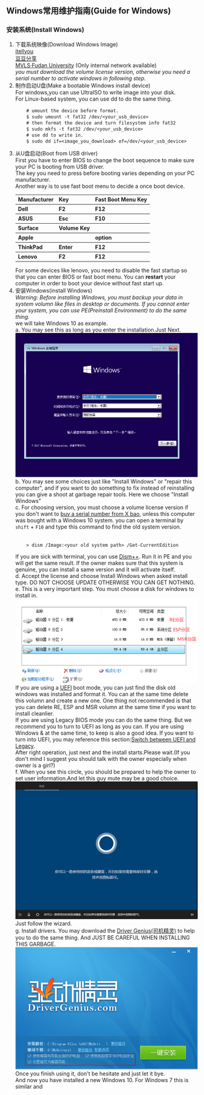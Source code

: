## Windows常用维护指南(Guide for Windows)

### 安装系统(Install Windows)
1. 下载系统映像(Download Windows Image)  
    [itellyou](https://msdn.itellyou.cn/)  
    [豆豆分享](https://www.iruanmi.com/msdn/)  
    [MVLS·Fudan University](http://mvls.fudan.edu.cn) (Only internal network available)  
    *you must download the volume license version, otherwise you need a serial number to activate windows in following step.*
2. 制作启动U盘(Make a bootable Windows install device)  
  For windows,you can use UltraISO to write image into your disk.  
  For Linux-based system, you can use dd to do the same thing.
    ```shell
        # umount the device before format.
        $ sudo umount -t fat32 /dev/<your_usb_device>
        # then format the device and turn filesystem info fat32
        $ sudo mkfs -t fat32 /dev/<your_usb_device>
        # use dd to write in.
        $ sudo dd if=<image_you_download> of=/dev/<your_usb_device>
    ```
3. 从U盘启动(Boot from USB driver)  
    First you have to enter BIOS to change the boot sequence to make sure your PC is booting from USB driver.  
    The key you need to press before booting varies depending on your PC manufacturer.  
    Another way is to use fast boot menu to decide a once boot device.
    <table>
        <tr>
        <th>Manufacturer</th>
        <th>Key</th>
        <th>Fast Boot Menu Key</th>
        </tr>
        <tr><th>Dell</th><th>F2</th><th>F12</th></tr>
        <tr><th>ASUS</th><th>Esc</th><th>F10</th></tr>
        <tr><th>Surface</th><th>Volume Key</th><th>
        <tr><th>Apple</th><th></th><th>option</th></tr>
        <tr><th>ThinkPad</th><th>Enter</th><th>F12</th></tr>
        <tr><th>Lenovo</th><th>F2</th><th>F12</th></tr>
    </table>
    For some devices like lenovo, you need to disable the fast startup so that you can enter BIOS or fast boot menu. You can <b>restart</b> your computer in order to boot your device without fast start up. 
4. 安装Windows(install Windows)  
    *Warning: Before installing Windows, you must backup your data in system volumn like files in desktop or documents. If you cannot enter your system, you can use PE(Preinstall Environment) to do the same thing.*  
    we will take Windows 10 as example.  
    a. You may see this as long as you enter the installation.Just Next.  
    ![](image/welcome.png)  
    b. You may see some choices just like "Install Windows" or "repair this computer", and if you want to do something to fix instead of reinstalling you can give a shoot at garbage repair tools. Here we choose "Install Windows"  
    c. For choosing version, you must choose a volume license version if you don't want to [buy a serial number from X bao](http://www.taobao.com), unless this computer was bought with a Windows 10 system. you can open a terminal by `shift` + `F10` and type this command to find the old system version.  
    <br>
    ```shell
        > dism /Image:<your old system path> /Get-CurrentEdition
    ```
    If you are sick with terminal, you can use [Dism++](http://http://www.chuyu.me/zh-Hans/index.html). Run it in PE and you will get the same result. If the owner makes sure that this system is genuine, you can install a same version and it will activate itself.  
    d. Accept the license and choose Install Windows when asked install type. DO NOT CHOOSE UPDATE OTHERWISE YOU CAN GET NOTHING.  
    e. This is a very important step. You must choose a disk for windows to install in.
    ![](image/disk.png)  
    If you are using a [UEFI](https://en.wikipedia.org/wiki/Unified_Extensible_Firmware_Interface) boot mode, you   can just find the disk old windows was installed and format it. You can at the same time delete this volumn and create a new one. One thing not recommended is that you can delete RE, ESP and MSR volumn at the same time if you want to install cleanlier.  
    If you are using Legacy BIOS mode you can do the same thing. But we recommend you to turn to UEFI as long as you can. If you are using Windows & at the same time, to keep is also a good idea. If you want to turn into UEFI, you may reference this section:[Switch between UEFI and Legacy](legacy_uefi).  
    After right operation, just next and the install starts.Please wait.(If you don't mind I suggest you should talk with the owner especially when owner is a girl?)  
    f. When you see this circle, you should be prepared to help the owner to  set user information.And let this guy mute may be a good choice.  
    ![](image/circle.png)  
    Just follow the wizard.  
    g. Install drivers. You may download the [Driver Genius(司机精灵)](http://www.drivergenius.com/) to help you to do the same thing. And JUST BE CAREFUL WHEN INSTALLING THIS GARBAGE.  
    ![](image/drivergenius.png)  
    Once you finish using it, don't be hesitate and just let it bye.  
    And now you have installed a new Windows 10. For Windows 7 this is similar and 

    


    